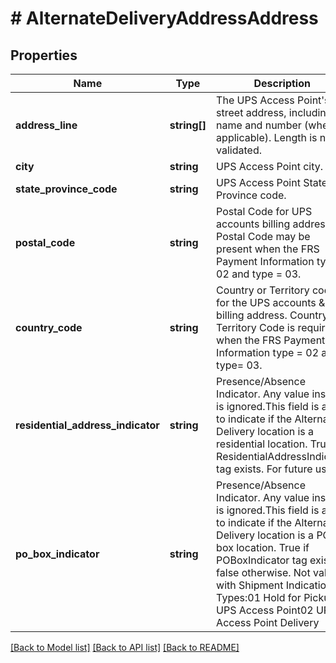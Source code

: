 # # AlternateDeliveryAddressAddress

## Properties

Name | Type | Description | Notes
------------ | ------------- | ------------- | -------------
**address_line** | **string[]** | The UPS Access Point&#39;s street address, including name and number (when applicable).  Length is not validated. |
**city** | **string** | UPS Access Point city. | [optional]
**state_province_code** | **string** | UPS Access Point State or Province code. | [optional]
**postal_code** | **string** | Postal Code for UPS accounts billing address.  Postal Code  may be present when the FRS Payment Information type &#x3D; 02 and type &#x3D; 03. | [optional]
**country_code** | **string** | Country or Territory code for the  UPS accounts &amp; billing address.  Country or Territory Code is required when the FRS Payment Information type &#x3D; 02 and type&#x3D; 03. |
**residential_address_indicator** | **string** | Presence/Absence Indicator. Any value inside is ignored.This field is a flag to indicate if the Alternate Delivery location is a residential location. True if ResidentialAddressIndicator tag exists.  For future use. | [optional]
**po_box_indicator** | **string** | Presence/Absence Indicator. Any value inside is ignored.This field is a flag to indicate if the Alternate Delivery location is a PO box location. True if POBoxIndicator tag exists; false otherwise.  Not valid with Shipment Indication Types:01 Hold for Pickup at UPS Access Point02 UPS Access Point Delivery | [optional]

[[Back to Model list]](../../README.md#models) [[Back to API list]](../../README.md#endpoints) [[Back to README]](../../README.md)
